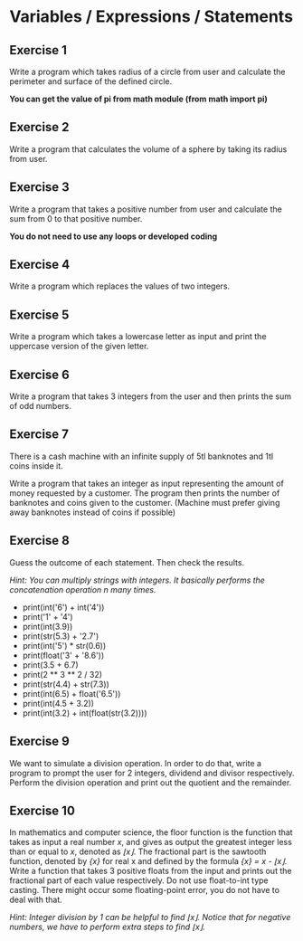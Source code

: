 # Variables / Expressions / Statements

## Exercise 1

Write a program which takes radius of a circle from user and calculate the perimeter and surface of the defined circle.

**You can get the value of pi from math module (from math import pi)**

## Exercise 2

Write a program that calculates the volume of a sphere by taking its radius from user.

## Exercise 3

Write a program that takes a positive number from user and calculate the sum from 0 to that positive number.

**You do not need to use any loops or developed coding**

## Exercise 4

Write a program which replaces the values of two integers.

## Exercise 5

Write a program which takes a lowercase letter as input and print the uppercase version of the given letter.

## Exercise 6

Write a program that takes 3 integers from the user and then prints the sum of odd numbers.

## Exercise 7

There is a cash machine with an infinite supply of 5tl banknotes and 1tl coins inside it.

Write a program that takes an integer as input representing the amount of money requested by a customer. The program then prints the number of banknotes and coins given to the customer. (Machine must prefer giving away banknotes instead of coins if possible)

## Exercise 8

Guess the outcome of each statement. Then check the results.

*Hint: You can multiply strings with integers. It basically performs the concatenation operation n many times.*

- print(int('6') + int('4'))
- print('1' + '4')
- print(int(3.9))
- print(str(5.3) + '2.7')
- print(int('5') * str(0.6))
- print(float('3' + '8.6'))
- print(3.5 + 6.7)
- print(2 ** 3 ** 2 / 32)
- print(str(4.4) + str(7.3))
- print(int(6.5) + float('6.5'))
- print(int(4.5 + 3.2))
- print(int(3.2) + int(float(str(3.2))))

## Exercise 9

We want to simulate a division operation. In order to do that, write a program to prompt the user for 2 integers, dividend and divisor respectively. Perform the division operation and print out the quotient and the remainder.

## Exercise 10

In mathematics and computer science, the floor function is the function that takes as input a real number *x*, and gives as output the greatest integer less than or equal to *x*, denoted as *⌊x⌋*. The fractional part is the sawtooth function, denoted by *{x}* for real x and defined by the formula *{x} = x - ⌊x⌋*. Write a function that takes 3 positive floats from the input and prints out the fractional part of each value respectively. Do not use float-to-int type casting. There might occur some floating-point error, you do not have to deal with that.

*Hint: Integer division by 1 can be helpful to find ⌊x⌋. Notice that for negative numbers, we have to perform extra steps to find ⌊x⌋.*
